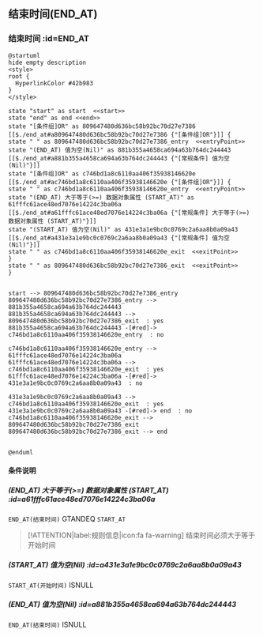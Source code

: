 ## 结束时间(END_AT) <!-- {docsify-ignore-all} -->

   

### 结束时间 :id=END_AT

```plantuml
@startuml
hide empty description
<style>
root {
  HyperlinkColor #42b983
}
</style>

state "start" as start  <<start>>
state "end" as end <<end>>
state "[条件组]OR" as 809647480d636bc58b92bc70d27e7386 [[$./end_at#a809647480d636bc58b92bc70d27e7386 {"[条件组]OR"}]] {
state " " as 809647480d636bc58b92bc70d27e7386_entry  <<entryPoint>>
state "(END_AT) 值为空(Nil)" as 881b355a4658ca694a63b764dc244443 [[$./end_at#a881b355a4658ca694a63b764dc244443 {"[常规条件] 值为空(Nil)"}]]
state "[条件组]OR" as c746bd1a8c6110aa406f35938146620e [[$./end_at#ac746bd1a8c6110aa406f35938146620e {"[条件组]OR"}]] {
state " " as c746bd1a8c6110aa406f35938146620e_entry  <<entryPoint>>
state "(END_AT) 大于等于(>=) 数据对象属性 (START_AT)" as 61fffc61ace48ed7076e14224c3ba06a [[$./end_at#a61fffc61ace48ed7076e14224c3ba06a {"[常规条件] 大于等于(>=) 数据对象属性 (START_AT)"}]]
state "(START_AT) 值为空(Nil)" as 431e3a1e9bc0c0769c2a6aa8b0a09a43 [[$./end_at#a431e3a1e9bc0c0769c2a6aa8b0a09a43 {"[常规条件] 值为空(Nil)"}]]
state " " as c746bd1a8c6110aa406f35938146620e_exit  <<exitPoint>>
}
state " " as 809647480d636bc58b92bc70d27e7386_exit  <<exitPoint>>
}


start --> 809647480d636bc58b92bc70d27e7386_entry 
809647480d636bc58b92bc70d27e7386_entry --> 881b355a4658ca694a63b764dc244443 
881b355a4658ca694a63b764dc244443 --> 809647480d636bc58b92bc70d27e7386_exit  : yes
881b355a4658ca694a63b764dc244443 -[#red]-> c746bd1a8c6110aa406f35938146620e_entry  : no

c746bd1a8c6110aa406f35938146620e_entry --> 61fffc61ace48ed7076e14224c3ba06a 
61fffc61ace48ed7076e14224c3ba06a --> c746bd1a8c6110aa406f35938146620e_exit  : yes
61fffc61ace48ed7076e14224c3ba06a -[#red]-> 431e3a1e9bc0c0769c2a6aa8b0a09a43  : no

431e3a1e9bc0c0769c2a6aa8b0a09a43 --> c746bd1a8c6110aa406f35938146620e_exit  : yes
431e3a1e9bc0c0769c2a6aa8b0a09a43 -[#red]-> end  : no
c746bd1a8c6110aa406f35938146620e_exit --> 809647480d636bc58b92bc70d27e7386_exit 
809647480d636bc58b92bc70d27e7386_exit --> end 


@enduml
```

#### 条件说明

##### (END_AT) 大于等于(>=) 数据对象属性 (START_AT) :id=a61fffc61ace48ed7076e14224c3ba06a



`END_AT(结束时间)` GTANDEQ  `START_AT`

> [!ATTENTION|label:规则信息|icon:fa fa-warning]
> 结束时间必须大于等于开始时间


##### (START_AT) 值为空(Nil) :id=a431e3a1e9bc0c0769c2a6aa8b0a09a43



`START_AT(开始时间)` ISNULL 

##### (END_AT) 值为空(Nil) :id=a881b355a4658ca694a63b764dc244443



`END_AT(结束时间)` ISNULL 






